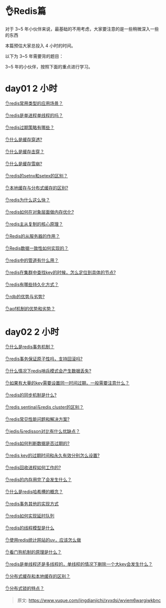 # 👌Redis篇

对于 3~5 年小伙伴来说，最基础的不用考虑，大家要注意的是一些稍微深入一些的东西

本篇预估大家总投入 4 小时的时间。

以下为 3~5 年需要背的题目：

3~5 年的小伙伴，按照下面的重点进行学习。

# day01  2 小时
[👌redis常用类型的应用场景？](https://www.yuque.com/jingdianjichi/xyxdsi/rselbwel9tt08iwz)

[👌redis是单进程单线程的吗？](https://www.yuque.com/jingdianjichi/xyxdsi/kp7sst4ug3z4nuxa)

[👌redis过期策略有哪些？](https://www.yuque.com/jingdianjichi/xyxdsi/qvy56ukqsnfbyqno)

[👌什么是缓存穿透?](https://www.yuque.com/jingdianjichi/xyxdsi/kpg4wl17nc3vn3wz)

[👌什么是缓存击穿？](https://www.yuque.com/jingdianjichi/xyxdsi/vyczt7wirn56b6kf)

[👌什么是缓存雪崩?](https://www.yuque.com/jingdianjichi/xyxdsi/lxb0b2gen6pll9eg)

[👌redis的setnx和setex的区别？](https://www.yuque.com/jingdianjichi/xyxdsi/ygnofkotgkyn8co5)

[👌本地缓存与分布式缓存的区别?](https://www.yuque.com/jingdianjichi/xyxdsi/cbxv564ebbqk0rzp)

[👌redis为什么这么快？](https://www.yuque.com/jingdianjichi/xyxdsi/gporl7waz2gpoyl9)

[👌redis如何在对象层面做内存优化?](https://www.yuque.com/jingdianjichi/xyxdsi/nzif49r845n206y0)

[👌redis主从复制的核心原理？](https://www.yuque.com/jingdianjichi/xyxdsi/mcfxlaazs3il2dth)

[👌Redis的从服务器的作用？](https://www.yuque.com/jingdianjichi/xyxdsi/dpimixch4m5vpczm)

[👌Redis数据一致性如何实现的？](https://www.yuque.com/jingdianjichi/xyxdsi/qohb4mw1518o0p4h)

[👌redis中的管道有什么用？](https://www.yuque.com/jingdianjichi/xyxdsi/up08zdobgdy47zo0)

[👌redis在集群中查找key的时候，怎么定位到具体的节点?](https://www.yuque.com/jingdianjichi/xyxdsi/sbgvpfksacsmgzrz)

[👌redis有哪些持久化方式？](https://www.yuque.com/jingdianjichi/xyxdsi/wu9kgwg3q1la1s54)

[👌rdb的优势与劣势?](https://www.yuque.com/jingdianjichi/xyxdsi/pywbrokxuv5e9hey)

[👌aof机制的优势和劣势？](https://www.yuque.com/jingdianjichi/xyxdsi/gngcm8qsukyawcbd)



# day02 2 小时
[👌什么是redis事务机制？](https://www.yuque.com/jingdianjichi/xyxdsi/aithgomoqlditytd)

[👌redis事务保证原子性吗，支持回滚吗?](https://www.yuque.com/jingdianjichi/xyxdsi/yxipmvgnnzv4v8in)

[👌什么情况下redis哨兵模式会产生数据丢失?](https://www.yuque.com/jingdianjichi/xyxdsi/ayg02hgoacfeoe8p)

[👌如果有大量的key需要设置同一时间过期，一般需要注意什么？](https://www.yuque.com/jingdianjichi/xyxdsi/wybux197zcc88iu3)

[👌redis的同步机制是什么?](https://www.yuque.com/jingdianjichi/xyxdsi/lg0v5wiqcxvawqkv)

[👌redis sentinal与redis cluster的区别？](https://www.yuque.com/jingdianjichi/xyxdsi/gk4idxwx1skfxd4z)

[👌redis常见性能问题和解决方案?](https://www.yuque.com/jingdianjichi/xyxdsi/eg6c7clpzgsazknn)

[👌jedis与redisson对比有什么优缺点？](https://www.yuque.com/jingdianjichi/xyxdsi/ovqvnnfur7levgpv)

[👌redis如何判断数据是否过期的?](https://www.yuque.com/jingdianjichi/xyxdsi/pnhwgceowd7kgq0g)

[👌redis key的过期时间和永久有效分别怎么设置?](https://www.yuque.com/jingdianjichi/xyxdsi/fg7fq24vmr2kpu1i)

[👌redis回收进程如何工作的?](https://www.yuque.com/jingdianjichi/xyxdsi/oa3eaidxgdpliod8)

[👌redis的内存用完了会发生什么？](https://www.yuque.com/jingdianjichi/xyxdsi/gr0bneniue8mw8h7)

[👌什么是redis哈希槽的概念？](https://www.yuque.com/jingdianjichi/xyxdsi/xgfopehgfobtkwgq)

[👌redis事务其他的实现方式](https://www.yuque.com/jingdianjichi/xyxdsi/ddo3vasnzoievhlp)

[👌redis如何实现延时队列](https://www.yuque.com/jingdianjichi/xyxdsi/ckihy4f3mki6mg1y)

[👌redis的线程模型是什么](https://www.yuque.com/jingdianjichi/xyxdsi/bfipx0l8h51344zb)

[👌使用redis统计网站的uv，应该怎么做](https://www.yuque.com/jingdianjichi/xyxdsi/vf8glnn00y9w8mca)

[👌看门狗机制的原理是什么？](https://www.yuque.com/jingdianjichi/xyxdsi/sg8v94ge4wfchlqg)

[👌redis是单线程还是多线程的，单线程的情况下删除一个大key会发生什么？](https://www.yuque.com/jingdianjichi/xyxdsi/hbobmt86w4dtbexl)

[👌分布式缓存和本地缓存的区别？](https://www.yuque.com/jingdianjichi/xyxdsi/ti1cevigyzb4sbic)

[👌分布式锁的特点？](https://www.yuque.com/jingdianjichi/xyxdsi/uqo0g78x0vhbgzyo)



> 原文: <https://www.yuque.com/jingdianjichi/xyxdsi/wviem6wargiwkbnc>